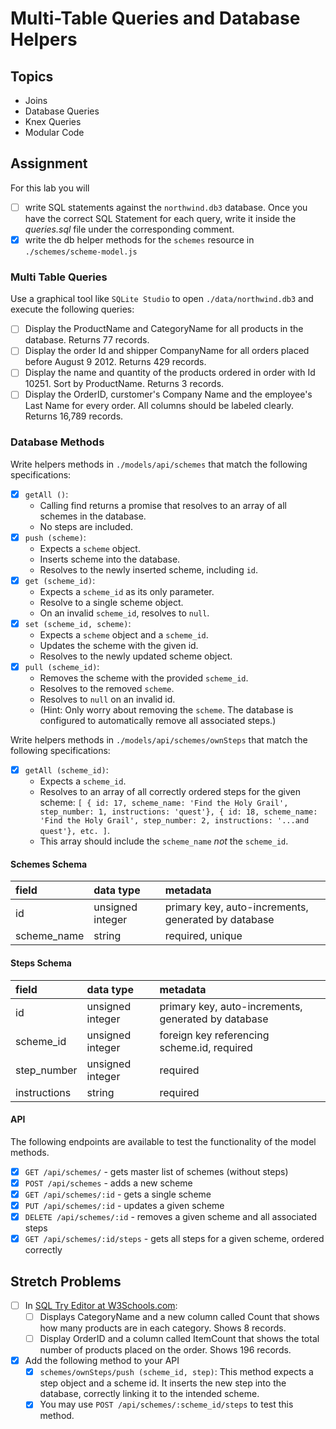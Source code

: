 # Multi-Table Queries and Database Helpers

## Topics

-   Joins
-   Database Queries
-   Knex Queries
-   Modular Code

## Assignment

For this lab you will

-   [ ] write SQL statements against the `northwind.db3` database. Once you have the correct SQL Statement for each query, write it inside the _queries.sql_ file under the corresponding comment.
-   [x] write the db helper methods for the `schemes` resource in `./schemes/scheme-model.js`

### Multi Table Queries

Use a graphical tool like `SQLite Studio` to open `./data/northwind.db3` and execute the following queries:

-   [ ] Display the ProductName and CategoryName for all products in the database. Returns 77 records.
-   [ ] Display the order Id and shipper CompanyName for all orders placed before August 9 2012. Returns 429 records.
-   [ ] Display the name and quantity of the products ordered in order with Id 10251. Sort by ProductName. Returns 3 records.
-   [ ] Display the OrderID, curstomer's Company Name and the employee's Last Name for every order. All columns should be labeled clearly. Returns 16,789 records.

### Database Methods

Write helpers methods in `./models/api/schemes` that match the following specifications:

-   [x] `getAll ()`:
    -   Calling find returns a promise that resolves to an array of all schemes in the database.
    -   No steps are included.
-   [x] `push (scheme)`:
    -   Expects a `scheme` object.
    -   Inserts scheme into the database.
    -   Resolves to the newly inserted scheme, including `id`.
-   [x] `get (scheme_id)`:
    -   Expects a `scheme_id` as its only parameter.
    -   Resolve to a single scheme object.
    -   On an invalid `scheme_id`, resolves to `null`.
-   [x] `set (scheme_id, scheme)`:
    -   Expects a `scheme` object and a `scheme_id`.
    -   Updates the scheme with the given id.
    -   Resolves to the newly updated scheme object.
-   [x] `pull (scheme_id)`:
    -   Removes the scheme with the provided `scheme_id`.
    -   Resolves to the removed `scheme`.
    -   Resolves to `null` on an invalid id.
    -   (Hint: Only worry about removing the `scheme`. The database is configured to automatically remove all associated steps.)

Write helpers methods in `./models/api/schemes/ownSteps` that match the following specifications:

-   [x] `getAll (scheme_id)`:
    -   Expects a `scheme_id`.
    -   Resolves to an array of all correctly ordered steps for the given scheme: `[ { id: 17, scheme_name: 'Find the Holy Grail', step_number: 1, instructions: 'quest'}, { id: 18, scheme_name: 'Find the Holy Grail', step_number: 2, instructions: '...and quest'}, etc. ]`.
    -   This array should include the `scheme_name` _not_ the `scheme_id`.

#### Schemes Schema

| field       | data type        | metadata                                            |
| :---------- | :--------------- | :-------------------------------------------------- |
| id          | unsigned integer | primary key, auto-increments, generated by database |
| scheme_name | string           | required, unique                                    |

#### Steps Schema

| field        | data type        | metadata                                            |
| :----------- | :--------------- | :-------------------------------------------------- |
| id           | unsigned integer | primary key, auto-increments, generated by database |
| scheme_id    | unsigned integer | foreign key referencing scheme.id, required         |
| step_number  | unsigned integer | required                                            |
| instructions | string           | required                                            |

#### API

The following endpoints are available to test the functionality of the model methods.

-   [x] `GET /api/schemes/` - gets master list of schemes (without steps)
-   [x] `POST /api/schemes` - adds a new scheme
-   [x] `GET /api/schemes/:id` - gets a single scheme
-   [x] `PUT /api/schemes/:id` - updates a given scheme
-   [x] `DELETE /api/schemes/:id` - removes a given scheme and all associated steps
-   [x] `GET /api/schemes/:id/steps` - gets all steps for a given scheme, ordered correctly

## Stretch Problems

-   [ ] In [SQL Try Editor at W3Schools.com](https://www.w3schools.com/Sql/tryit.asp?filename=trysql_select_top):
    -   [ ] Displays CategoryName and a new column called Count that shows how many products are in each category. Shows 8 records.
    -   [ ] Display OrderID and a column called ItemCount that shows the total number of products placed on the order. Shows 196 records.
-   [x] Add the following method to your API
    -   [x] `schemes/ownSteps/push (scheme_id, step)`: This method expects a step object and a scheme id. It inserts the new step into the database, correctly linking it to the intended scheme.
    -   [x] You may use `POST /api/schemes/:scheme_id/steps` to test this method.
